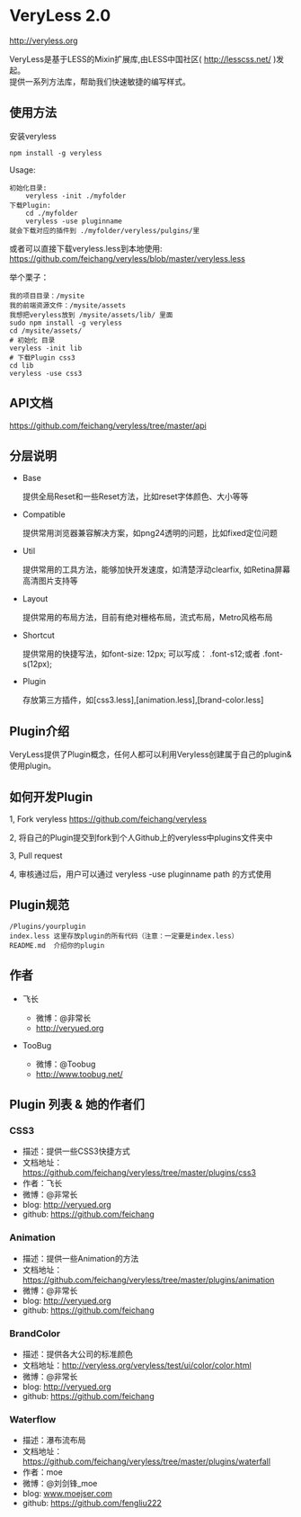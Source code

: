 # VeryLess 2.0
http://veryless.org

VeryLess是基于LESS的Mixin扩展库,由LESS中国社区( http://lesscss.net/ )发起。<br>
提供一系列方法库，帮助我们快速敏捷的编写样式。

## 使用方法
	
安装veryless
	
	npm install -g veryless

Usage:

	初始化目录:
	    veryless -init ./myfolder
	下载Plugin:
	    cd ./myfolder
	    veryless -use pluginname
	就会下载对应的插件到 ./myfolder/veryless/pulgins/里


或者可以直接下载veryless.less到本地使用: https://github.com/feichang/veryless/blob/master/veryless.less

举个栗子：
	
	我的项目目录：/mysite
	我的前端资源文件：/mysite/assets
	我想把veryless放到 /mysite/assets/lib/ 里面
	sudo npm install -g veryless
	cd /mysite/assets/
	# 初始化 目录
	veryless -init lib
	# 下载Plugin css3
	cd lib
	veryless -use css3

## API文档

https://github.com/feichang/veryless/tree/master/api

## 分层说明

*  Base        

	提供全局Reset和一些Reset方法，比如reset字体颜色、大小等等
*  Compatible

	提供常用浏览器兼容解决方案，如png24透明的问题，比如fixed定位问题
*  Util

	提供常用的工具方法，能够加快开发速度，如清楚浮动clearfix, 如Retina屏幕高清图片支持等
*  Layout

	提供常用的布局方法，目前有绝对栅格布局，流式布局，Metro风格布局

*  Shortcut

	提供常用的快捷写法，如font-size: 12px; 可以写成： .font-s12;或者 .font-s(12px);
*  Plugin
	
	存放第三方插件，如[css3.less],[animation.less],[brand-color.less]

## Plugin介绍

VeryLess提供了Plugin概念，任何人都可以利用Veryless创建属于自己的plugin&使用plugin。

## 如何开发Plugin

1, Fork veryless  https://github.com/feichang/veryless

2, 将自己的Plugin提交到fork到个人Github上的veryless中plugins文件夹中

3, Pull request

4, 审核通过后，用户可以通过 veryless -use pluginname path 的方式使用

## Plugin规范

	/Plugins/yourplugin
	index.less 这里存放plugin的所有代码（注意：一定要是index.less）
	README.md  介绍你的plugin

## 作者

* 飞长
	* 微博：@非常长
	* http://veryued.org

* TooBug
    * 微博：@Toobug
    * http://www.toobug.net/

## Plugin 列表 & 她的作者们

### CSS3

* 描述：提供一些CSS3快捷方式
* 文档地址：https://github.com/feichang/veryless/tree/master/plugins/css3
* 作者：飞长
* 微博：@非常长
* blog: http://veryued.org
* github: https://github.com/feichang

### Animation

* 描述：提供一些Animation的方法
* 文档地址：https://github.com/feichang/veryless/tree/master/plugins/animation
* 微博：@非常长
* blog: http://veryued.org
* github: https://github.com/feichang

### BrandColor

* 描述：提供各大公司的标准颜色
* 文档地址：http://veryless.org/veryless/test/ui/color/color.html
* 微博：@非常长
* blog: http://veryued.org
* github: https://github.com/feichang

### Waterflow

* 描述：瀑布流布局
* 文档地址：https://github.com/feichang/veryless/tree/master/plugins/waterfall
* 作者：moe
* 微博：@刘剑锋_moe
* blog: www.moejser.com
* github: https://github.com/fengliu222
